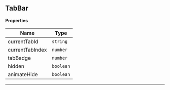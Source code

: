 <a name="TabBar"></a>

## TabBar
**Properties**

| Name | Type |
| --- | --- |
| currentTabId | <code>string</code> | 
| currentTabIndex | <code>number</code> | 
| tabBadge | <code>number</code> | 
| hidden | <code>boolean</code> | 
| animateHide | <code>boolean</code> | 


* * *

